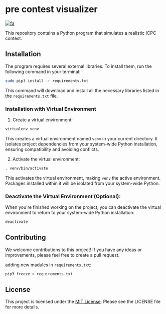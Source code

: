 # pre contest visualizer
[![fa](https://img.shields.io/badge/click_to_README-Persian-red.svg)](/README-FA.md)
<br>

This repository contains a Python program that simulates a realistic ICPC contest.

## Installation
The program requires several external libraries.  To install them, run the following command in your terminal:
```bash
sudo pip3 install -r requirements.txt
```
This command will download and install all the necessary libraries listed in the `requirements.txt` file.

### Installation with Virtual Environment
1. Create a virtual environment:
```bash
virtualenv venv
```
This creates a virtual environment named `venv` in your current directory. It isolates project dependencies from your system-wide Python installation, ensuring compatibility and avoiding conflicts.

2. Activate the virtual environment:
```bash
. venv/bin/activate
```
This activates the virtual environment, making `venv` the active environment. Packages installed within it will be isolated from your system-wide Python.

### Deactivate the Virtual Environment (Optional):
When you're finished working on the project, you can deactivate the virtual environment to return to your system-wide Python installation:
```bash
deactivate
```

## Contributing
We welcome contributions to this project! If you have any ideas or improvements, please feel free to create a pull request.

adding new madules in `requirements.txt`:
```bash
pip3 freeze > requirements.txt
```

## License
This project is licensed under the [MIT License](/LICENSE).  Please see the LICENSE file for more details.
